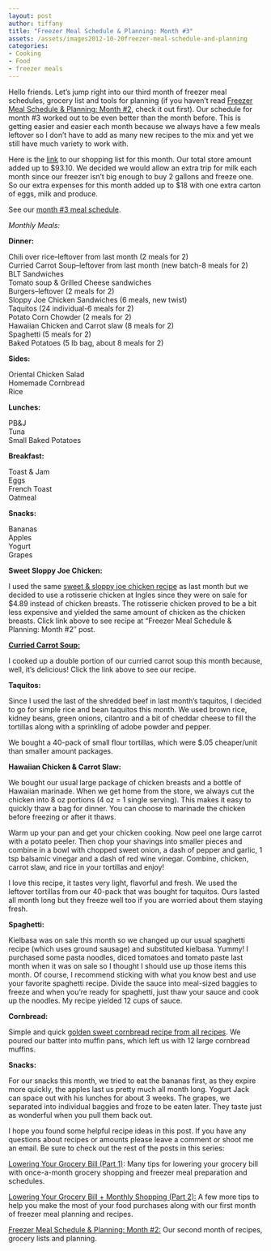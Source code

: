 ```yaml
---
layout: post
author: tiffany
title: "Freezer Meal Schedule & Planning: Month #3"
assets: /assets/images2012-10-20freezer-meal-schedule-and-planning
categories: 
- Cooking
- Food
- freezer meals
---
```


Hello friends. Let’s jump right into our third month of freezer meal schedules, grocery list and tools for planning (if you haven’t read [Freezer Meal Schedule & Planning: Month #2](http://www.sweetpeonies.com/2012/10/freezer-meal-schedule-and-planning-2/ ), check it out first). Our schedule for month #3 worked out to be even better than the month before. This is getting easier and easier each month because we always have a few meals leftover so I don’t have to add as many new recipes to the mix and yet we still have much variety to work with.

Here is the [link](https://docs.google.com/spreadsheet/ccc?key=0ApU9WwQlN06CdG5HY2k5V3JyaFhMS3BGS3BsQVFuUVE) to our shopping list for this month. Our total store amount added up to $93.10\. We decided we would allow an extra trip for milk each month since our freezer isn’t big enough to buy 2 gallons and freeze one. So our extra expenses for this month added up to $18 with one extra carton of eggs, milk and produce.

See our [month #3 meal schedule](https://docs.google.com/spreadsheet/ccc?key=0ApU9WwQlN06CdGNiajNBR2o1emV0N1JlSDNmLUZlcVE).

_Monthly Meals:_

**Dinner:**

Chili over rice–leftover from last month (2 meals for 2)  
Curried Carrot Soup–leftover from last month (new batch-8 meals for 2)  
BLT Sandwiches  
Tomato soup & Grilled Cheese sandwiches  
Burgers–leftover (2 meals for 2)  
Sloppy Joe Chicken Sandwiches (6 meals, new twist)  
Taquitos (24 individual-6 meals for 2)  
Potato Corn Chowder (2 meals for 2)  
Hawaiian Chicken and Carrot slaw (8 meals for 2)  
Spaghetti (5 meals for 2)  
Baked Potatoes (5 lb bag, about 8 meals for 2)

**Sides:**

Oriental Chicken Salad  
Homemade Cornbread  
Rice

**Lunches:**

PB&J  
Tuna  
Small Baked Potatoes

**Breakfast:**

Toast & Jam  
Eggs  
French Toast  
Oatmeal

**Snacks:**

Bananas  
Apples  
Yogurt  
Grapes

**Sweet Sloppy Joe Chicken:**

I used the same [sweet & sloppy joe chicken recipe](http://www.sweetpeonies.com/2012/10/freezer-meal-schedule-and-planning-2/#sweet-sloppy) as last month but we decided to use a rotisserie chicken at Ingles since they were on sale for $4.89 instead of chicken breasts. The rotisserie chicken proved to be a bit less expensive and yielded the same amount of chicken as the chicken breasts. Click link above to see recipe at “Freezer Meal Schedule & Planning: Month #2″ post.

**[Curried Carrot Soup:](http://www.sweetpeonies.com/2012/09/lower-your-grocery-bill-monthly-meals-part-2/#carrot-soup "Lower Your Grocery Bill & Monthly Meals (Part 2)")**

I cooked up a double portion of our curried carrot soup this month because, well, it’s delicious! Click the link above to see our recipe.

**Taquitos:**

Since I used the last of the shredded beef in last month’s taquitos, I decided to go for simple rice and bean taquitos this month. We used brown rice, kidney beans, green onions, cilantro and a bit of cheddar cheese to fill the tortillas along with a sprinkling of adobe powder and pepper.

We bought a 40-pack of small flour tortillas, which were $.05 cheaper/unit than smaller amount packages.

**Hawaiian Chicken & Carrot Slaw:**

We bought our usual large package of chicken breasts and a bottle of Hawaiian marinade. When we get home from the store, we always cut the chicken into 8 oz portions (4 oz = 1 single serving). This makes it easy to quickly thaw a bag for dinner. You can choose to marinade the chicken before freezing or after it thaws.

Warm up your pan and get your chicken cooking. Now peel one large carrot with a potato peeler. Then chop your shavings into smaller pieces and combine in a bowl with chopped sweet onion, a dash of pepper and garlic, 1 tsp balsamic vinegar and a dash of red wine vinegar. Combine, chicken, carrot slaw, and rice in your tortillas and enjoy!

I love this recipe, it tastes very light, flavorful and fresh. We used the leftover tortillas from our 40-pack that was bought for taquitos. Ours lasted all month long but they freeze well too if you are worried about them staying fresh.

**Spaghetti:**

Kielbasa was on sale this month so we changed up our usual spaghetti recipe (which uses ground sausage) and substituted kielbasa. Yummy! I purchased some pasta noodles, diced tomatoes and tomato paste last month when it was on sale so I thought I should use up those items this month. Of course, I recommend sticking with what you know best and use your favorite spaghetti recipe. Divide the sauce into meal-sized baggies to freeze and when you’re ready for spaghetti, just thaw your sauce and cook up the noodles. My recipe yielded 12 cups of sauce.

**Cornbread:**

Simple and quick [golden sweet cornbread recipe from all recipes](http://allrecipes.com/recipe/golden-sweet-cornbread/detail.aspx). We poured our batter into muffin pans, which left us with 12 large cornbread muffins.

**Snacks:**

For our snacks this month, we tried to eat the bananas first, as they expire more quickly, the apples last us pretty much all month long. Yogurt Jack can space out with his lunches for about 3 weeks. The grapes, we separated into individual baggies and froze to be eaten later. They taste just as wonderful when you pull them back out.

I hope you found some helpful recipe ideas in this post. If you have any questions about recipes or amounts please leave a comment or shoot me an email. Be sure to check out the rest of the posts in this series:

[Lowering Your Grocery Bill (Part 1)](http://www.sweetpeonies.com/2012/09/lower-your-grocery-bill-monthly-shopping-part-1/ "Lower Your Grocery Bill + Monthly Shopping (Part 1)"): Many tips for lowering your grocery bill with once-a-month grocery shopping and freezer meal preparation and schedules.

[Lowering Your Grocery Bill + Monthly Shopping (Part 2):](http://www.sweetpeonies.com/2012/09/lower-your-grocery-bill-monthly-meals-part-2/ "Lower Your Grocery Bill & Monthly Meals (Part 2)") A few more tips to help you make the most of your food purchases along with our first month of freezer meal planning and recipes.

[Freezer Meal Schedule & Planning: Month #2:](http://www.sweetpeonies.com/2012/10/freezer-meal-schedule-and-planning-2/ "Freezer Meal Schedule & Planning: Month #2") Our second month of recipes, grocery lists and planning.